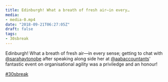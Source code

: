 ```yaml
---
title: Edinburgh! What a breath of fresh air—in every…
media:
- media-0.mp4
date: "2018-09-21T06:27:05Z"
draft: false
tags:
- 30sbreak
---
```

Edinburgh\! What a breath of fresh air—in every sense; getting to chat with [@sarahaytonobe](https://instagram.com/sarahaytonobe) after speaking along side her at [@aabaccountants](https://instagram.com/aabaccountants)' fantastic event on organisational agility was a priviledge and an honour\!

[#30sbreak](/tags/30sbreak)
